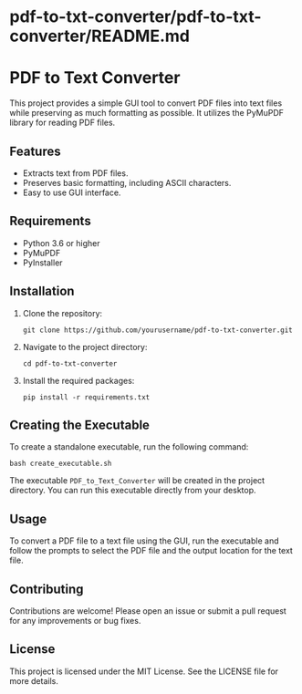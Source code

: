 # pdf-to-txt-converter/pdf-to-txt-converter/README.md

# PDF to Text Converter

This project provides a simple GUI tool to convert PDF files into text files while preserving as much formatting as possible. It utilizes the PyMuPDF library for reading PDF files.

## Features

- Extracts text from PDF files.
- Preserves basic formatting, including ASCII characters.
- Easy to use GUI interface.

## Requirements

- Python 3.6 or higher
- PyMuPDF
- PyInstaller

## Installation

1. Clone the repository:

   ```
   git clone https://github.com/yourusername/pdf-to-txt-converter.git
   ```

2. Navigate to the project directory:

   ```
   cd pdf-to-txt-converter
   ```

3. Install the required packages:

   ```
   pip install -r requirements.txt
   ```

## Creating the Executable

To create a standalone executable, run the following command:

```
bash create_executable.sh
```

The executable `PDF_to_Text_Converter` will be created in the project directory. You can run this executable directly from your desktop.

## Usage

To convert a PDF file to a text file using the GUI, run the executable and follow the prompts to select the PDF file and the output location for the text file.

## Contributing

Contributions are welcome! Please open an issue or submit a pull request for any improvements or bug fixes.

## License

This project is licensed under the MIT License. See the LICENSE file for more details.